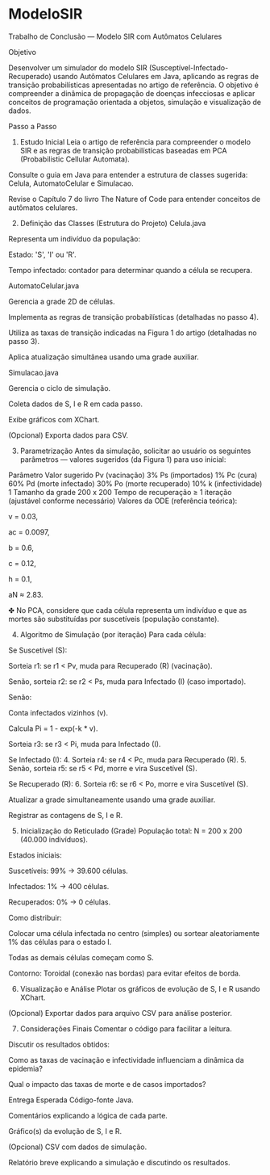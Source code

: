 # ModeloSIR

Trabalho de Conclusão — Modelo SIR com Autômatos Celulares

Objetivo

Desenvolver um simulador do modelo SIR (Susceptível-Infectado-Recuperado) usando Autômatos Celulares em Java, aplicando as regras de transição probabilísticas apresentadas no artigo de referência. O objetivo é compreender a dinâmica de propagação de doenças infecciosas e aplicar conceitos de programação orientada a objetos, simulação e visualização de dados.

Passo a Passo
1. Estudo Inicial
Leia o artigo de referência para compreender o modelo SIR e as regras de transição probabilísticas baseadas em PCA (Probabilistic Cellular Automata).

Consulte o guia em Java para entender a estrutura de classes sugerida: Celula, AutomatoCelular e Simulacao.

Revise o Capítulo 7 do livro The Nature of Code para entender conceitos de autômatos celulares.

2. Definição das Classes (Estrutura do Projeto)
Celula.java

Representa um indivíduo da população:

Estado: 'S', 'I' ou 'R'.

Tempo infectado: contador para determinar quando a célula se recupera.

AutomatoCelular.java

Gerencia a grade 2D de células.

Implementa as regras de transição probabilísticas (detalhadas no passo 4).

Utiliza as taxas de transição indicadas na Figura 1 do artigo (detalhadas no passo 3).

Aplica atualização simultânea usando uma grade auxiliar.

Simulacao.java

Gerencia o ciclo de simulação.

Coleta dados de S, I e R em cada passo.

Exibe gráficos com XChart.

(Opcional) Exporta dados para CSV.

3. Parametrização
Antes da simulação, solicitar ao usuário os seguintes parâmetros — valores sugeridos (da Figura 1) para uso inicial:

Parâmetro	Valor sugerido
Pv (vacinação)	3%
Ps (importados)	1%
Pc (cura)	60%
Pd (morte infectado)	30%
Po (morte recuperado)	10%
k (infectividade)	1
Tamanho da grade	200 x 200
Tempo de recuperação	≥ 1 iteração (ajustável conforme necessário)
Valores da ODE (referência teórica):

v = 0.03,

ac = 0.0097,

b = 0.6,

c = 0.12,

h = 0.1,

aN ≈ 2.83.

✤ No PCA, considere que cada célula representa um indivíduo e que as mortes são substituídas por suscetíveis (população constante).

4. Algoritmo de Simulação (por iteração)
Para cada célula:

Se Suscetível (S):

Sorteia r1: se r1 < Pv, muda para Recuperado (R) (vacinação).

Senão, sorteia r2: se r2 < Ps, muda para Infectado (I) (caso importado).

Senão:

Conta infectados vizinhos (v).

Calcula Pi = 1 - exp(-k * v).

Sorteia r3: se r3 < Pi, muda para Infectado (I).

Se Infectado (I):
4. Sorteia r4: se r4 < Pc, muda para Recuperado (R).
5. Senão, sorteia r5: se r5 < Pd, morre e vira Suscetível (S).

Se Recuperado (R):
6. Sorteia r6: se r6 < Po, morre e vira Suscetível (S).

Atualizar a grade simultaneamente usando uma grade auxiliar.

Registrar as contagens de S, I e R.

5. Inicialização do Reticulado (Grade)
População total: N = 200 x 200 (40.000 indivíduos).

Estados iniciais:

Suscetíveis: 99% → 39.600 células.

Infectados: 1% → 400 células.

Recuperados: 0% → 0 células.

Como distribuir:

Colocar uma célula infectada no centro (simples) ou sortear aleatoriamente 1% das células para o estado I.

Todas as demais células começam como S.

Contorno: Toroidal (conexão nas bordas) para evitar efeitos de borda.

6. Visualização e Análise
Plotar os gráficos de evolução de S, I e R usando XChart.

(Opcional) Exportar dados para arquivo CSV para análise posterior.

7. Considerações Finais
Comentar o código para facilitar a leitura.

Discutir os resultados obtidos:

Como as taxas de vacinação e infectividade influenciam a dinâmica da epidemia?

Qual o impacto das taxas de morte e de casos importados?

Entrega Esperada
Código-fonte Java.

Comentários explicando a lógica de cada parte.

Gráfico(s) da evolução de S, I e R.

(Opcional) CSV com dados de simulação.

Relatório breve explicando a simulação e discutindo os resultados.
